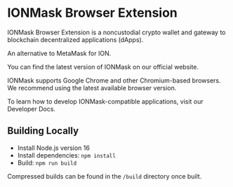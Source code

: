 # IONMask Browser Extension

IONMask Browser Extension is a noncustodial crypto wallet and gateway to blockchain decentralized applications (dApps).

An alternative to MetaMask for ION.

You can find the latest version of IONMask on our official website.

IONMask supports Google Chrome and other Chromium-based browsers. We recommend using the latest available browser version.

To learn how to develop IONMask-compatible applications, visit our Developer Docs.

## Building Locally

- Install Node.js version 16
- Install dependencies: `npm install`
- Build: `npm run build`

Compressed builds can be found in the `/build` directory once built.

